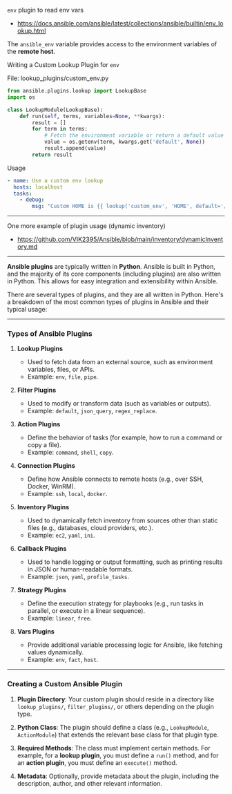 `env` plugin to read env vars
- https://docs.ansible.com/ansible/latest/collections/ansible/builtin/env_lookup.html

The `ansible_env` variable provides access to the environment variables of the **remote host**.

Writing a Custom Lookup Plugin for `env`

File: lookup_plugins/custom_env.py
```python
from ansible.plugins.lookup import LookupBase
import os

class LookupModule(LookupBase):
    def run(self, terms, variables=None, **kwargs):
        result = []
        for term in terms:
            # Fetch the environment variable or return a default value
            value = os.getenv(term, kwargs.get('default', None))
            result.append(value)
        return result
```
Usage
```yaml
- name: Use a custom env lookup
  hosts: localhost
  tasks:
    - debug:
        msg: "Custom HOME is {{ lookup('custom_env', 'HOME', default='/default/home') }}"
```

---

One more example of plugin usage (dynamic inventory)
- https://github.com/VIK2395/Ansible/blob/main/inventory/dynamicInventory.md

---

**Ansible plugins** are typically written in **Python**. Ansible is built in Python, and the majority of its core components (including plugins) are also written in Python. This allows for easy integration and extensibility within Ansible.

There are several types of plugins, and they are all written in Python. Here's a breakdown of the most common types of plugins in Ansible and their typical usage:

---

### **Types of Ansible Plugins**

1. **Lookup Plugins**
   - Used to fetch data from an external source, such as environment variables, files, or APIs.
   - Example: `env`, `file`, `pipe`.

2. **Filter Plugins**
   - Used to modify or transform data (such as variables or outputs).
   - Example: `default`, `json_query`, `regex_replace`.

3. **Action Plugins**
   - Define the behavior of tasks (for example, how to run a command or copy a file).
   - Example: `command`, `shell`, `copy`.

4. **Connection Plugins**
   - Define how Ansible connects to remote hosts (e.g., over SSH, Docker, WinRM).
   - Example: `ssh`, `local`, `docker`.

5. **Inventory Plugins**
   - Used to dynamically fetch inventory from sources other than static files (e.g., databases, cloud providers, etc.).
   - Example: `ec2`, `yaml`, `ini`.

6. **Callback Plugins**
   - Used to handle logging or output formatting, such as printing results in JSON or human-readable formats.
   - Example: `json`, `yaml`, `profile_tasks`.

7. **Strategy Plugins**
   - Define the execution strategy for playbooks (e.g., run tasks in parallel, or execute in a linear sequence).
   - Example: `linear`, `free`.

8. **Vars Plugins**
   - Provide additional variable processing logic for Ansible, like fetching values dynamically.
   - Example: `env`, `fact`, `host`.

---

### **Creating a Custom Ansible Plugin**

1. **Plugin Directory**: Your custom plugin should reside in a directory like `lookup_plugins/`, `filter_plugins/`, or others depending on the plugin type.
   
2. **Python Class**: The plugin should define a class (e.g., `LookupModule`, `ActionModule`) that extends the relevant base class for that plugin type.

3. **Required Methods**: The class must implement certain methods. For example, for a **lookup plugin**, you must define a `run()` method, and for an **action plugin**, you must define an `execute()` method.

4. **Metadata**: Optionally, provide metadata about the plugin, including the description, author, and other relevant information.
